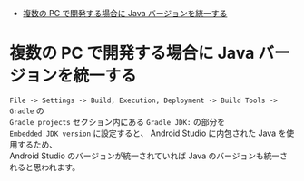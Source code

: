 <!-- TOC START min:1 max:3 link:true asterisk:false update:true -->
- [複数の PC で開発する場合に Java バージョンを統一する](#複数の-pc-で開発する場合に-java-バージョンを統一する)
<!-- TOC END -->


# 複数の PC で開発する場合に Java バージョンを統一する

`File -> Settings -> Build, Execution, Deployment -> Build Tools -> Gradle` の  
`Gradle projects` セクション内にある `Gradle JDK:` の部分を  
`Embedded JDK version` に設定すると、 Android Studio に内包された Java を使用するため、  
Android Studio のバージョンが統一されていれば Java のバージョンも統一されると思われます。

